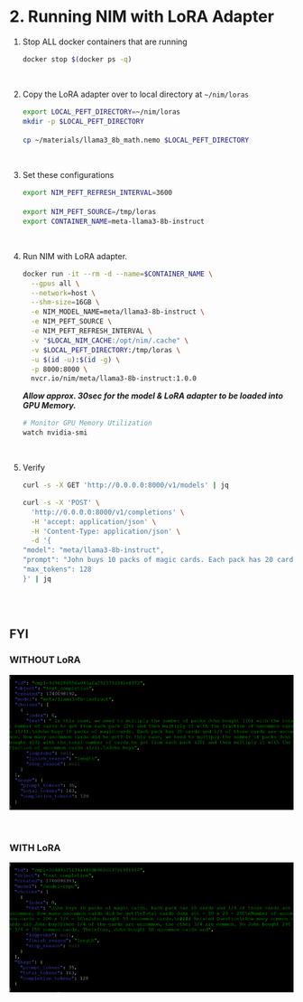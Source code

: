 # 2. Running NIM with LoRA Adapter

1. Stop ALL docker containers that are running

    ```bash
    docker stop $(docker ps -q)
    ```

<br>

2. Copy the LoRA adapter over to local directory at `~/nim/loras` 

    ```bash
    export LOCAL_PEFT_DIRECTORY=~/nim/loras
    mkdir -p $LOCAL_PEFT_DIRECTORY

    cp ~/materials/llama3_8b_math.nemo $LOCAL_PEFT_DIRECTORY
    ```

<br>

3. Set these configurations        

    ```bash
    export NIM_PEFT_REFRESH_INTERVAL=3600
    
    export NIM_PEFT_SOURCE=/tmp/loras
    export CONTAINER_NAME=meta-llama3-8b-instruct

    ```

<br>

4. Run NIM with LoRA adapter.

    ```bash
    docker run -it --rm -d --name=$CONTAINER_NAME \
      --gpus all \
      --network=host \
      --shm-size=16GB \
      -e NIM_MODEL_NAME=meta/llama3-8b-instruct \
      -e NIM_PEFT_SOURCE \
      -e NIM_PEFT_REFRESH_INTERVAL \
      -v "$LOCAL_NIM_CACHE:/opt/nim/.cache" \
      -v $LOCAL_PEFT_DIRECTORY:/tmp/loras \
      -u $(id -u):$(id -g) \
      -p 8000:8000 \
      nvcr.io/nim/meta/llama3-8b-instruct:1.0.0
    ```

    ***Allow approx. 30sec for the model & LoRA adapter to be loaded into GPU Memory.***
    ```bash
    # Monitor GPU Memory Utilization
    watch nvidia-smi
    ```

<br>

5. Verify
    
    ```bash
    curl -s -X GET 'http://0.0.0.0:8000/v1/models' | jq
    ```
    
    ```bash
    curl -s -X 'POST' \
      'http://0.0.0.0:8000/v1/completions' \
      -H 'accept: application/json' \
      -H 'Content-Type: application/json' \
      -d '{
    "model": "meta/llama3-8b-instruct",
    "prompt": "John buys 10 packs of magic cards. Each pack has 20 cards and 1/4 of those cards are uncommon. How many uncommon cards did he get?",
    "max_tokens": 128
    }' | jq
    ```

<br><br>

## FYI

### WITHOUT LoRA

![image](./images/lab2-without-lora.png)

<br>

### WITH LoRA

![image](./images/lab2-with-lora.png)



